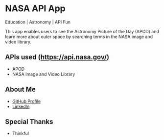 # NASA API App

Education | Astronomy | API Fun

This app enables users to see the Astronomy Picture of the Day (APOD) and learn more about outer space by searching terms in the NASA image and video library.
## APIs used (https://api.nasa.gov/)
- APOD
- NASA Image and Video Library

## About Me

- [GitHub Profile](https://github.com/christineyoo)
- [LinkedIn](https://linkedin.com/in/christine-yoo-cy)

## Special Thanks

- Thinkful
